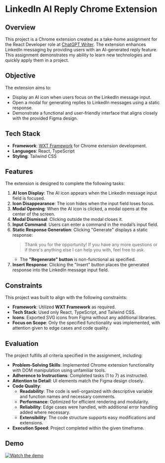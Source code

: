 # LinkedIn AI Reply Chrome Extension

## Overview

This project is a Chrome extension created as a take-home assignment for the React Developer role at [ChatGPT Writer](https://chatgptwriter.ai). The extension enhances LinkedIn messaging by providing users with an AI-generated reply feature. This assignment demonstrates my ability to learn new technologies and quickly apply them in a project.

## Objective

The extension aims to:

- Display an AI icon when users focus on the LinkedIn message input.
- Open a modal for generating replies to LinkedIn messages using a static response.
- Demonstrate a functional and user-friendly interface that aligns closely with the provided Figma design.

## Tech Stack

- **Framework**: [WXT Framework](https://wxt.dev/) for Chrome extension development.
- **Languages**: React, TypeScript
- **Styling**: Tailwind CSS

## Features

The extension is designed to complete the following tasks:

1. **AI Icon Display**: The AI icon appears when the LinkedIn message input field is focused.
2. **Icon Disappearance**: The icon hides when the input field loses focus.
3. **Modal Opening**: When the AI icon is clicked, a modal opens at the center of the screen.
4. **Modal Dismissal**: Clicking outside the modal closes it.
5. **Input Command**: Users can enter a command in the modal’s input field.
6. **Static Response Generation**: Clicking "Generate" displays a static response:
   > Thank you for the opportunity! If you have any more questions or if there's anything else I can help you with, feel free to ask.
   - The **"Regenerate" button** is non-functional as specified.
7. **Insert Response**: Clicking the "Insert" button places the generated response into the LinkedIn message input field.

## Constraints

This project was built to align with the following constraints:

- **Framework**: Utilized **WXT Framework** as required.
- **Tech Stack**: Used only React, TypeScript, and Tailwind CSS.
- **Icons**: Exported SVG icons from Figma without any additional libraries.
- **Focus on Scope**: Only the specified functionality was implemented, with attention given to edge cases and code quality.

## Evaluation

The project fulfills all criteria specified in the assignment, including:

- **Problem-Solving Skills**: Implemented Chrome extension functionality with DOM manipulation using unfamiliar tools.
- **Adherence to Instructions**: Completed tasks (1 to 7) as instructed.
- **Attention to Detail**: UI elements match the Figma design closely.
- **Code Quality**:
  - **Readability**: The code is well-organized with descriptive variable and function names and necessary comments.
  - **Performance**: Optimized for efficient rendering and modularity.
  - **Reliability**: Edge cases were handled, with additional error handling added where necessary.
  - **Extensibility**: The code structure supports easy modifications and extensions.
- **Execution Speed**: Project completed within the given timeframe.

## Demo
[![Watch the demo](https://img.youtube.com/vi/UxAei1o5vrI/0.jpg)](https://www.youtube.com/watch?v=UxAei1o5vrI)



